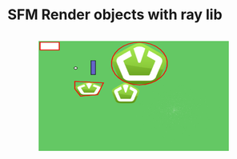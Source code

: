 # SFM Render objects with ray lib


<div id="raw" align="center">
<br>
<img src="https://github.com/akadjoker/SFMLonRAYLib/blob/main/image.png" width="380" height="220"  />
<br>
<div>
